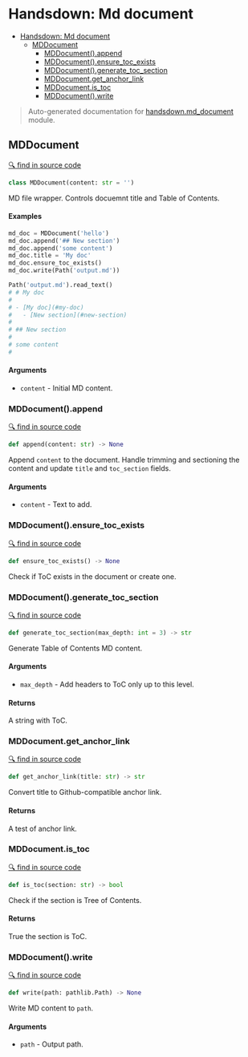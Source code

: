 # Handsdown: Md document

- [Handsdown: Md document](#handsdown-md-document)
  - [MDDocument](#mddocument)
    - [MDDocument().append](#mddocumentappend)
    - [MDDocument().ensure_toc_exists](#mddocumentensure_toc_exists)
    - [MDDocument().generate_toc_section](#mddocumentgenerate_toc_section)
    - [MDDocument.get_anchor_link](#mddocumentget_anchor_link)
    - [MDDocument.is_toc](#mddocumentis_toc)
    - [MDDocument().write](#mddocumentwrite)

> Auto-generated documentation for [handsdown.md_document](../handsdown/md_document.py) module.

## MDDocument

[🔍 find in source code](../handsdown/md_document.py#L8)

```python
class MDDocument(content: str = '')
```

MD file wrapper. Controls docuemnt title and Table of Contents.

#### Examples

```python
md_doc = MDDocument('hello')
md_doc.append('## New section')
md_doc.append('some content')
md_doc.title = 'My doc'
md_doc.ensure_toc_exists()
md_doc.write(Path('output.md'))

Path('output.md').read_text()
# # My doc
#
# - [My doc](#my-doc)
#   - [New section](#new-section)
#
# ## New section
#
# some content
#
```

#### Arguments

- `content` - Initial MD content.

### MDDocument().append

[🔍 find in source code](../handsdown/md_document.py#L127)

```python
def append(content: str) -> None
```

Append `content` to the document.
Handle trimming and sectioning the content and update
`title` and `toc_section` fields.

#### Arguments

- `content` - Text to add.

### MDDocument().ensure_toc_exists

[🔍 find in source code](../handsdown/md_document.py#L64)

```python
def ensure_toc_exists() -> None
```

Check if ToC exists in the document or create one.

### MDDocument().generate_toc_section

[🔍 find in source code](../handsdown/md_document.py#L143)

```python
def generate_toc_section(max_depth: int = 3) -> str
```

Generate Table of Contents MD content.

#### Arguments

- `max_depth` - Add headers to ToC only up to this level.

#### Returns

A string with ToC.

### MDDocument.get_anchor_link

[🔍 find in source code](../handsdown/md_document.py#L71)

```python
def get_anchor_link(title: str) -> str
```

Convert title to Github-compatible anchor link.

#### Returns

A test of anchor link.

### MDDocument.is_toc

[🔍 find in source code](../handsdown/md_document.py#L83)

```python
def is_toc(section: str) -> bool
```

Check if the section is Tree of Contents.

#### Returns

True the section is ToC.

### MDDocument().write

[🔍 find in source code](../handsdown/md_document.py#L117)

```python
def write(path: pathlib.Path) -> None
```

Write MD content to `path`.

#### Arguments

- `path` - Output path.
